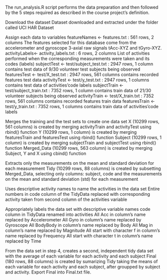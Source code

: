 The run_analysis.R script performs the data preparation and then followed by the 5 steps required as described in the course project’s definition.

Download the dataset
Dataset downloaded and extracted under the folder called UCI HAR Dataset

Assign each data to variables
featureNames <- features.txt : 561 rows, 2 columns 
The features selected for this database come from the accelerometer and gyroscope 3-axial raw signals tAcc-XYZ and tGyro-XYZ.
activityLabels<- activity_labels.txt : 6 rows, 2 columns 
List of activities performed when the corresponding measurements were taken and its codes (labels)
subjectTest <- test/subject_test.txt : 2947 rows, 1 column 
contains test data of 9/30 volunteer test subjects being observed
featuresTest <- test/X_test.txt : 2947 rows, 561 columns 
contains recorded features test data
activityTest <- test/y_test.txt : 2947 rows, 1 columns 
contains test data of activities’code labels
subjectTrain <- test/subject_train.txt : 7352 rows, 1 column 
contains train data of 21/30 volunteer subjects being observed
activityTrain <- test/X_train.txt : 7352 rows, 561 columns 
contains recorded features train data
featuresTrain <- test/y_train.txt : 7352 rows, 1 columns 
contains train data of activities’code labels

Merges the training and the test sets to create one data set
X (10299 rows, 561 columns) is created by merging activityTrain and activityTest using rbind() function
Y (10299 rows, 1 column) is created by merging featuresTrain and featuresTest using rbind() function
Subject (10299 rows, 1 column) is created by merging subjectTrain and subjectTest using rbind() function
Merged_Data (10299 rows, 563 column) is created by merging Subject, Y and X using cbind() function

Extracts only the measurements on the mean and standard deviation for each measurement
Tidy (10299 rows, 88 columns) is created by subsetting Merged_Data, selecting only columns: subject, code and the measurements on the mean and standard deviation (std) for each measurement

Uses descriptive activity names to name the activities in the data set
Entire numbers in code column of the TidyData replaced with corresponding activity taken from second column of the  activities variable

Appropriately labels the data set with descriptive variable names
code column in TidyData renamed into activities
All Acc in column’s name replaced by Accelerometer
All Gyro in column’s name replaced by Gyroscope
All BodyBody in column’s name replaced by Body
All Mag in column’s name replaced by Magnitude
All start with character f in column’s name replaced by Frequency
All start with character t in column’s name replaced by Time

From the data set in step 4, creates a second, independent tidy data set with the average of each variable for each activity and each subject
Final (180 rows, 88 columns) is created by sumarizing Tidy taking the means of each variable for each activity and each subject, after groupped by subject and activity.
Export Final into Final.txt file.
